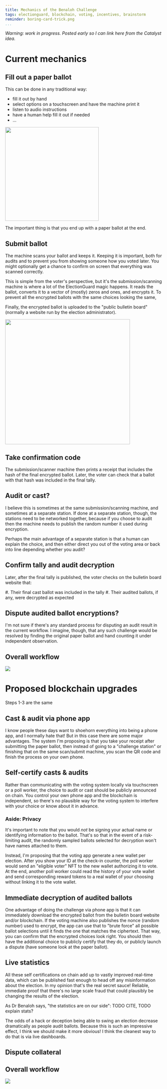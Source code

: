 ```yaml
---
title: Mechanics of the Benaloh Challenge
tags: electionguard, blockchain, voting, incentives, brainstorm
reminder: boring-card-trick.png
...
```


_Warning: work in progress. Posted early so I can link here from the Catalyst idea._

# Current mechanics

## Fill out a paper ballot

This can be done in any traditional way:

* fill it out by hand
* select options on a touchscreen and have the machine print it
* listen to audio instructions
* have a human help fill it out if needed
* ...

<img src="ballot.png" style="width:300px"></img>

The important thing is that you end up with a paper ballot at the end.

## Submit ballot

The machine scans your ballot and keeps it. Keeping it is important, both for audits and to prevent you from showing someone how you voted later. You might optionally get a chance to confirm on screen that everything was scanned correctly.

This is simple from the voter's perspective, but it's the submission/scanning machine is where a lot of the ElectionGuard magic happens.
It reads the ballot, converts it to a vector of (mostly) zeros and ones,
and encrypts it. To prevent all the encrypted ballots with the same choices looking the same,

Finally, the encrypted ballot is uploaded to the "public bulletin board" (normally a website run by the election administrator).

<img src="submit-ballot-500.png" style="width:400px"></img>

## Take confirmation code

The submission/scanner machine then prints a receipt that includes the hash of the final encrypted ballot. 
Later, the voter can check that a ballot with that hash was included in the final tally.

## Audit or cast?

I believe this is sometimes at the same submission/scanning machine, and sometimes at a separate station.
If done at a separate station, though, the stations need to be networked together, because if you choose to audit then the machine needs to publish the random number it used during encryption.

Perhaps the main advantage of a separate station is that a human can explain the choice, and then either direct you out of the voting area or back into line depending whether you audit?

## Confirm tally and audit decryption

Later, after the final tally is published, the voter checks on the bulletin board website that:

#. Their final cast ballot was included in the tally
#. Their audited ballots, if any, were decrypted as expected

## Dispute audited ballot encryptions?

I'm not sure if there's any standard process for disputing an audit result in the current workflow.
I imagine, though, that any such challenge would be resolved by finding the original paper ballot and hand counting it under independent observation.

## Overall workflow

<img src=current-workflow.svg></img>


# Proposed blockchain upgrades

Steps 1-3 are the same

## Cast & audit via phone app

I know people these days want to shoehorn everything into being a phone app, and I normally hate that!
But in this case there are some major advantages. The system I'm proposing is that you take your receipt after submitting the paper ballot, then instead of going to a "challenge station" or finishing that on the same scan/submit machine, you scan the QR code and finish the process on your own phone.

## Self-certify casts & audits

Rather than communicating with the voting system locally via touchscreen or a poll worker, the choice to audit or cast should be publicly announced on chain. You control your own phone app and the blockchain is independent, so there's no plausible way for the voting system to interfere with your choice or know about it in advance.

### Aside: Privacy

It's important to note that you would *not* be signing your actual name or identifying information to the ballot. That's so that in the event of a risk-limiting audit, the randomly sampled ballots selected for decryption won't have names attached to them.

Instead, I'm proposing that the voting app generate a new wallet per election. After you show your ID at the check-in counter, the poll worker would send an "eligible voter" NFT to the new wallet authorizing it to vote. At the end, another poll worker could read the history of your vote wallet and send corresponding reward tokens to a real wallet of your choosing without linking it to the vote wallet.

## Immediate decryption of audited ballots

One advantage of doing the challenge via phone app is that it can immediately download the encrypted ballot from the bulletin board website and/or blockchain. If the voting machine also publishes the nonce (random number) used to encrypt, the app can use that to "brute force" all possible ballot selections until it finds the one that matches the ciphertext. That way, you can confirm that the encrypted choices look right. You should then have the additional choice to publicly certify that they do, or publicly launch a dispute (have someone look at the paper ballot).

## Live statistics

All these self certifications on chain add up to vastly improved real-time data, which can be published fast enough to head off any misinformation about the election. In my opinion that's the real secret sauce! Reliable, immediate proof that there's no large scale fraud that could plausibly be changing the results of the election.

As Dr Benaloh says, "the statistics are on our side": TODO CITE, TODO explain stats?

The odds of a hack or deception being able to swing an election decrease dramatically as people audit ballots.
Because this is such an impressive effect, I think we should make it more obvious!
I think the cleanest way to do that is via live dashboards.

## Dispute collateral

<!-- TODO a simulation game where you try to cheat would also be a really good idea! -->
<!-- TODO could also promote actual red teaming via hacker events, but not sure about that -->

## Overall workflow

<img src=proposed-workflow.svg></img>



